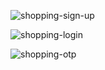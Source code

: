 
![shopping-sign-up](https://github.com/ochiengwilliam/eshopping/assets/88856939/1b55811b-ca75-4c6f-b24d-e72129cda3a8)

![shopping-login](https://github.com/ochiengwilliam/eshopping/assets/88856939/f23d2a11-efb1-461e-89fe-07ddb79ee4b7)

![shopping-otp](https://github.com/ochiengwilliam/eshopping/assets/88856939/2f02ee1b-3145-4762-ae43-3f4c50a0842d)

